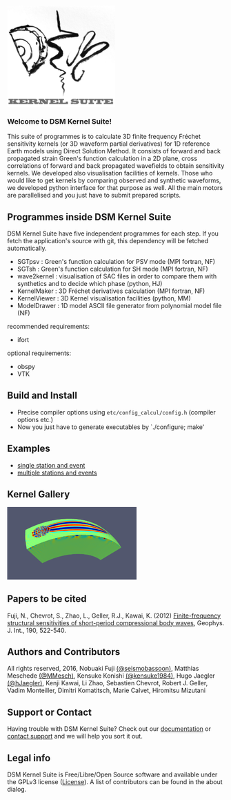 <img src="etc/images/DSM_logo.png"  width="250" align="middle">

### Welcome to DSM Kernel Suite!
This suite of programmes is to calculate 3D finite frequency Fréchet sensitivity kernels (or 3D waveform partial derivatives) for 1D reference Earth models using Direct Solution Method. It consists of forward and back propagated strain Green's function calculation in a 2D plane, cross correlations of forward and back propagated wavefields to obtain sensitivity kernels. We developed also visualisation facilities of kernels. Those who would like to get kernels by comparing observed and synthetic waveforms, we developed python interface for that purpose as well. All the main motors are parallelised and you just have to submit prepared scripts. 

## Programmes inside DSM Kernel Suite
DSM Kernel Suite have five independent programmes for each step. If you fetch the application's source with git, this dependency will be fetched automatically. 
* SGTpsv : Green's function calculation for PSV mode (MPI fortran, NF) 
* SGTsh  : Green's function calculation for SH  mode (MPI fortran, NF)
* wave2kernel : visualisation of SAC files in order to compare them with synthetics and to decide which phase (python, HJ)
* KernelMaker : 3D Fréchet derivatives calculation (MPI fortran, NF)
* KernelViewer : 3D Kernel visualisation facilities (python, MM)
* ModelDrawer : 1D model ASCII file generator from polynomial model file (NF)

recommended requirements:
* ifort

optional requirements:
* obspy
* VTK

## Build and Install
* Precise compiler options using `etc/config_calcul/config.h` (compiler options etc.) 
* Now you just have to generate executables by `./configure; make'

## Examples
 * [single station and event](examples/single_kernel/README.md)
 * [multiple stations and events](examples/multiple_kernels/README.md)

## Kernel Gallery
<img src="etc/images/kernel1.png" width="300">

## Papers to be cited
Fuji, N., Chevrot, S., Zhao, L., Geller, R.J., Kawai, K. (2012) [Finite-frequency structural sensitivities of short-period compressional body waves](https://gji.oxfordjournals.org/content/190/1/522.full), Geophys. J. Int., 190, 522-540.

## Authors and Contributors
All rights reserved, 2016, Nobuaki Fuji [(@seismobassoon)](https://github.com/seismobassoon), Matthias Meschede
[(@MMesch)](https://github.com/MMesch), Kensuke Konishi [(@kensuke1984)](https://github.com/kensuke1984), Hugo Jaegler [(@hJaegler)](https://github.com/hJaegler), Kenji
Kawai, Li Zhao, Sebastien Chevrot, Robert J. Geller, Vadim Monteiller, Dimitri
Komatitsch, Marie Calvet, Hiromitsu Mizutani

## Support or Contact
Having trouble with DSM Kernel Suite? Check out our
[documentation](http://ipgp.github.io/DSM-Kernel/) or [contact
support](email:nobuaki@ipgp.fr) and we will help you sort it out.

## Legal info
DSM Kernel Suite is Free/Libre/Open Source software and available under the
GPLv3 license ([License](LICENSE.txt)). A list of contributors can be found in
the about dialog.
